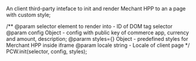 An client third-party inteface to init and render Mechant HPP to an a page with custom style;



/**
    @param selector element to render into - ID of DOM tag selector
    @param config Object - config with public key of commerce app, currency and amount, description;
    @pararm styles={} Object - predefined styles for Merchant HPP inside iframe
    @param locale string - Locale of client page
*/
PCW.init(selector, config, styles);


